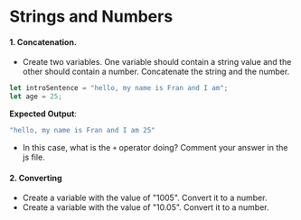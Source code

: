 # Strings and Numbers

#### 1. Concatenation. 
* Create two variables. One variable should contain a string value and the other should contain a number. Concatenate the string and the number.
```javascript
let introSentence = "hello, my name is Fran and I am";
let age = 25;
```

**Expected Output**: 
```javascript
"hello, my name is Fran and I am 25"
```
* In this case, what is the `+` operator doing? Comment your answer in the js file.

#### 2. Converting 
* Create a variable with the value of "1005". Convert it to a number.
* Create a variable with the value of "10.05". Convert it to a number. 
